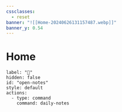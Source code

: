 ```yaml
---
cssclasses:
  - reset
banner: "![[Home-20240626131157487.webp]]"
banner_y: 0.54
---
```

# Home

```meta-bind-button
label: "📆"
hidden: false
id: "open-notes"
style: default
actions:
  - type: command
    command: daily-notes
```